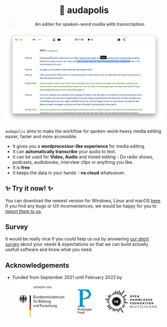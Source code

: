 # <div align="center">🎤 audapolis</div>
> **<div align="center">An editor for spoken-word media with transcription.</div>**

![screenshot of audapolis](doc/screenshot.png)

`audapolis` aims to make the workflow for spoken-word-heavy media editing easier, faster and more accessible.
* It gives you a **wordprocessor-like experience** for media editing.
* It can **automatically transcribe** your audio to text.
* It can be used for **Video, Audio** and mixed editing - Do radio shows, podcasts, audiobooks, interview clips or anything you like.
* It is **free**
* It keeps the data in your hands - **no cloud** whatsoever.

## ✨ Try it now! ✨

You can download the newest version for Windows, Linux and macOS [here](https://github.com/audapolis/audapolis/releases/latest).
If you find any bugs or UX inconveniences, we would be happy for you to [report them to us](https://github.com/audapolis/audapolis/issues/new).

## Survey

It would be really nice if you could help us out by answering [our short survey](https://docs.google.com/forms/d/e/1FAIpQLSerdLMYw3C3sfCyliGTal_CfeH5_jw4l2Zv-NmYc8GEabpHnA/viewform) about your needs & expectations so that we can build actually usefull software and know what you need.

## Acknowledgements

* Funded from September 2021 until February 2022 by ![logos of the "Bundesministerium für Bildung und Forschung", Prodotype Fund and OKFN-Deutschland](doc/pf_funding_logos.svg)
